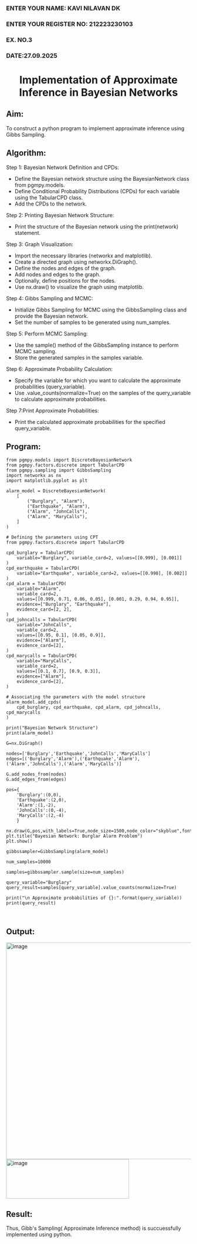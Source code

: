 <H3>ENTER YOUR NAME: KAVI NILAVAN DK</H3>
<H3>ENTER YOUR REGISTER NO: 212223230103</H3>
<H3>EX. NO.3</H3>
<H3>DATE:27.09.2025</H3>
<H1 ALIGN =CENTER> Implementation of Approximate Inference in Bayesian Networks
</H1>

## Aim: 
   To construct a python program to implement approximate inference using Gibbs Sampling.</br>
## Algorithm:
   Step 1: Bayesian Network Definition and CPDs:<br>
    <ul> <li>Define the Bayesian network structure using the BayesianNetwork class from pgmpy.models.</li>
    <li>Define Conditional Probability Distributions (CPDs) for each variable using the TabularCPD class.</li>
    <li>Add the CPDs to the network.</li></ul>
    Step 2: Printing Bayesian Network Structure:<br>
    <ul><li>Print the structure of the Bayesian network using the print(network) statement.</li></ul>
   Step 3: Graph Visualization:
    <ul><li>Import the necessary libraries (networkx and matplotlib).</li>
    <li>Create a directed graph using networkx.DiGraph().</li>
    <li>Define the nodes and edges of the graph.</li>
    <li>Add nodes and edges to the graph.</li>
    <li>Optionally, define positions for the nodes.</li>
    <li>Use nx.draw() to visualize the graph using matplotlib.</li></ul>
    Step 4: Gibbs Sampling and MCMC:<br>
    <ul><li>Initialize Gibbs Sampling for MCMC using the GibbsSampling class and provide the Bayesian network.</li>
    <li>Set the number of samples to be generated using num_samples.</li></ul>
    Step 5: Perform MCMC Sampling:<br>
    <ul><li>Use the sample() method of the GibbsSampling instance to perform MCMC sampling.</li>
    <li>Store the generated samples in the samples variable.</li></ul>
    Step 6: Approximate Probability Calculation:<br>
    <ul><li>Specify the variable for which you want to calculate the approximate probabilities (query_variable).</li>
    <li>Use .value_counts(normalize=True) on the samples of the query_variable to calculate approximate probabilities.</li></ul>
    Step 7:Print Approximate Probabilities:<br>
    <ul><li>Print the calculated approximate probabilities for the specified query_variable.</li></ul>


## Program:

```
from pgmpy.models import DiscreteBayesianNetwork
from pgmpy.factors.discrete import TabularCPD
from pgmpy.sampling import GibbsSampling
import networkx as nx
import matplotlib.pyplot as plt

alarm_model = DiscreteBayesianNetwork(
    [
        ("Burglary", "Alarm"),
        ("Earthquake", "Alarm"),
        ("Alarm", "JohnCalls"),
        ("Alarm", "MaryCalls"),
    ]
)

# Defining the parameters using CPT
from pgmpy.factors.discrete import TabularCPD

cpd_burglary = TabularCPD(
    variable="Burglary", variable_card=2, values=[[0.999], [0.001]]
)
cpd_earthquake = TabularCPD(
    variable="Earthquake", variable_card=2, values=[[0.998], [0.002]]
)
cpd_alarm = TabularCPD(
    variable="Alarm",
    variable_card=2,
    values=[[0.999, 0.71, 0.06, 0.05], [0.001, 0.29, 0.94, 0.95]],
    evidence=["Burglary", "Earthquake"],
    evidence_card=[2, 2],
)
cpd_johncalls = TabularCPD(
    variable="JohnCalls",
    variable_card=2,
    values=[[0.95, 0.1], [0.05, 0.9]],
    evidence=["Alarm"],
    evidence_card=[2],
)
cpd_marycalls = TabularCPD(
    variable="MaryCalls",
    variable_card=2,
    values=[[0.1, 0.7], [0.9, 0.3]],
    evidence=["Alarm"],
    evidence_card=[2],
)

# Associating the parameters with the model structure
alarm_model.add_cpds(
    cpd_burglary, cpd_earthquake, cpd_alarm, cpd_johncalls, cpd_marycalls
)

print("Bayesian Network Structure")
print(alarm_model)

G=nx.DiGraph()

nodes=['Burglary','Earthquake','JohnCalls','MaryCalls']
edges=[('Burglary','Alarm'),('Earthquake','Alarm'),('Alarm','JohnCalls'),('Alarm','MaryCalls')]

G.add_nodes_from(nodes)
G.add_edges_from(edges)

pos={
    'Burglary':(0,0),
    'Earthquake':(2,0),
    'Alarm':(1,-2),
    'JohnCalls':(0,-4),
    'MaryCalls':(2,-4)
    }

nx.draw(G,pos,with_labels=True,node_size=1500,node_color="skyblue",font_size=10,font_weight="bold",arrowsize=20)
plt.title("Bayesian Network: Burglar Alarm Problem")
plt.show()

gibbssampler=GibbsSampling(alarm_model)

num_samples=10000

samples=gibbssampler.sample(size=num_samples)

query_variable="Burglary"
query_result=samples[query_variable].value_counts(normalize=True)

print("\n Approximate probabilities of {}:".format(query_variable))
print(query_result)



```



## Output:
<img width="876" height="589" alt="image" src="https://github.com/user-attachments/assets/e9db302e-2b56-493c-b30f-4b42b2810709" />

<img width="335" height="107" alt="image" src="https://github.com/user-attachments/assets/737a37a5-bb6b-432e-9247-df1b2ab67e06" />


## Result:
Thus, Gibb's Sampling( Approximate Inference method) is succuessfully implemented using python.
